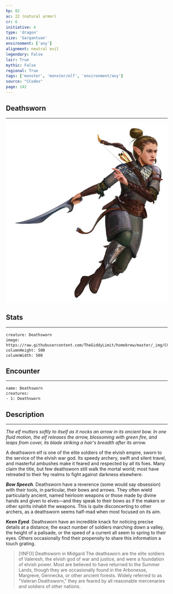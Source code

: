 ```yaml
---
hp: 82
ac: 22 (natural armor)
cr: 6
initiative: 4
type: 'dragon'    
size: 'Gargantuan'
environment: ['any']
alignment: neutral evil
legendary: False
lair: True
mythic: False
regional: True
tags: ['monster', 'monster/elf', 'environment/any']
source: "CCodex"
page: 142
---
```


## Deathsworn
---

![|600](https://raw.githubusercontent.com/TheGiddyLimit/homebrew/master/_img/CCodex/deathsworn.jpg)

## Stats
---

```statblock
creature: Deathsworn
image: https://raw.githubusercontent.com/TheGiddyLimit/homebrew/master/_img/CCodex/deathsworn_token.png
columnHeight: 500
columnWidth: 500
```

## Encounter
---

```encounter-table
name: Deathsworn
creatures:
- 1: Deathsworn
```

## Description
---
_The elf mutters softly to itself as it nocks an arrow in its ancient bow. In one fluid motion, the elf releases the arrow, blossoming with green fire, and leaps from cover, its blade striking a hair's breadth after its arrow._

A deathsworn elf is one of the elite soldiers of the elvish empire, sworn to the service of the elvish war god. Its speedy archery, swift and silent travel, and masterful ambushes make it feared and respected by all its foes. Many claim the title, but few deathsworn still walk the mortal world; most have retreated to their fey realms to fight against darkness elsewhere.

**_Bow Speech_**. Deathsworn have a reverence (some would say obsession) with their tools, in particular, their bows and arrows. They often wield particularly ancient, named heirloom weapons or those made by divine hands and given to elves—and they speak to their bows as if the makers or other spirits inhabit the weapons. This is quite disconcerting to other archers, as a deathsworn seems half-mad when most focused on its aim.


**_Keen Eyed_**. Deathsworn have an incredible knack for noticing precise details at a distance; the exact number of soldiers marching down a valley, the height of a palisade, or the speed of a current all seem to spring to their eyes. Others occasionally find their propensity to share this information a touch grating.


> [!INFO] Deathsworn in Midgard
>The deathsworn are the elite soldiers of Valeresh, the elvish god of war and justice, and were a foundation of elvish power. Most are believed to have returned to the Summer Lands, though they are occasionally found in the Arbonesse, Margreve, Gennecka, or other ancient forests. Widely referred to as "Valeran Deathsworn," they are feared by all reasonable mercenaries and soldiers of other nations.




